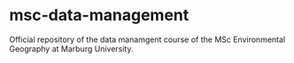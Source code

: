 msc-data-management
===================

Official repository of the data manamgent course of the MSc Environmental Geography at Marburg University.
